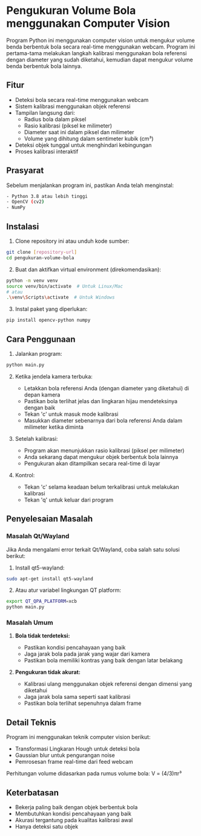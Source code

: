 # Pengukuran Volume Bola menggunakan Computer Vision

Program Python ini menggunakan computer vision untuk mengukur volume benda berbentuk bola secara real-time menggunakan webcam. Program ini pertama-tama melakukan langkah kalibrasi menggunakan bola referensi dengan diameter yang sudah diketahui, kemudian dapat mengukur volume benda berbentuk bola lainnya.

## Fitur

- Deteksi bola secara real-time menggunakan webcam
- Sistem kalibrasi menggunakan objek referensi
- Tampilan langsung dari:
  - Radius bola dalam piksel
  - Rasio kalibrasi (piksel ke milimeter)
  - Diameter saat ini dalam piksel dan milimeter
  - Volume yang dihitung dalam sentimeter kubik (cm³)
- Deteksi objek tunggal untuk menghindari kebingungan
- Proses kalibrasi interaktif

## Prasyarat

Sebelum menjalankan program ini, pastikan Anda telah menginstal:

```bash
- Python 3.8 atau lebih tinggi
- OpenCV (cv2)
- NumPy
```

## Instalasi

1. Clone repository ini atau unduh kode sumber:
```bash
git clone [repository-url]
cd pengukuran-volume-bola
```

2. Buat dan aktifkan virtual environment (direkomendasikan):
```bash
python -m venv venv
source venv/bin/activate  # Untuk Linux/Mac
# atau
.\venv\Scripts\activate  # Untuk Windows
```

3. Instal paket yang diperlukan:
```bash
pip install opencv-python numpy
```

## Cara Penggunaan

1. Jalankan program:
```bash
python main.py
```

2. Ketika jendela kamera terbuka:
   - Letakkan bola referensi Anda (dengan diameter yang diketahui) di depan kamera
   - Pastikan bola terlihat jelas dan lingkaran hijau mendeteksinya dengan baik
   - Tekan 'c' untuk masuk mode kalibrasi
   - Masukkan diameter sebenarnya dari bola referensi Anda dalam milimeter ketika diminta

3. Setelah kalibrasi:
   - Program akan menunjukkan rasio kalibrasi (piksel per milimeter)
   - Anda sekarang dapat mengukur objek berbentuk bola lainnya
   - Pengukuran akan ditampilkan secara real-time di layar

4. Kontrol:
   - Tekan 'c' selama keadaan belum terkalibrasi untuk melakukan kalibrasi
   - Tekan 'q' untuk keluar dari program

## Penyelesaian Masalah

### Masalah Qt/Wayland
Jika Anda mengalami error terkait Qt/Wayland, coba salah satu solusi berikut:

1. Install qt5-wayland:
```bash
sudo apt-get install qt5-wayland
```

2. Atau atur variabel lingkungan QT platform:
```bash
export QT_QPA_PLATFORM=xcb
python main.py
```

### Masalah Umum

1. **Bola tidak terdeteksi:**
   - Pastikan kondisi pencahayaan yang baik
   - Jaga jarak bola pada jarak yang wajar dari kamera
   - Pastikan bola memiliki kontras yang baik dengan latar belakang

2. **Pengukuran tidak akurat:**
   - Kalibrasi ulang menggunakan objek referensi dengan dimensi yang diketahui
   - Jaga jarak bola sama seperti saat kalibrasi
   - Pastikan bola terlihat sepenuhnya dalam frame

## Detail Teknis

Program ini menggunakan teknik computer vision berikut:
- Transformasi Lingkaran Hough untuk deteksi bola
- Gaussian blur untuk pengurangan noise
- Pemrosesan frame real-time dari feed webcam

Perhitungan volume didasarkan pada rumus volume bola: V = (4/3)πr³

## Keterbatasan

- Bekerja paling baik dengan objek berbentuk bola
- Membutuhkan kondisi pencahayaan yang baik
- Akurasi tergantung pada kualitas kalibrasi awal
- Hanya deteksi satu objek
